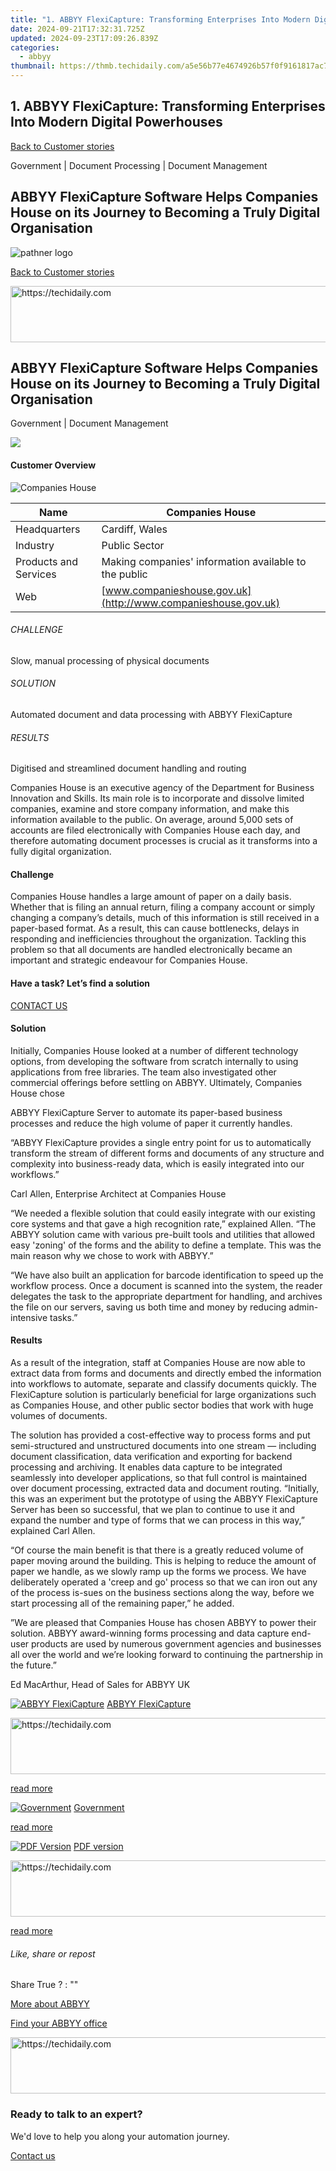 ```yaml
---
title: "1. ABBYY FlexiCapture: Transforming Enterprises Into Modern Digital Powerhouses"
date: 2024-09-21T17:32:31.725Z
updated: 2024-09-23T17:09:26.839Z
categories:
  - abbyy
thumbnail: https://thmb.techidaily.com/a5e56b77e4674926b57f0f9161817ac7d31c24b7d1008a2fd7cf38de6f5c41cb.jpg
---
```


## 1. ABBYY FlexiCapture: Transforming Enterprises Into Modern Digital Powerhouses

[Back to Customer stories](https://tools.techidaily.com/abbyy/products/)

Government | Document Processing | Document Management

## ABBYY FlexiCapture Software Helps Companies House on its Journey to Becoming a Truly Digital Organisation

![pathner logo](https://content.abbyy.com/-/media/project/abbyy/abbyy/logos-white/abbyy.png?h=40&iar=0&w=120)

[Back to Customer stories](https://tools.techidaily.com/abbyy/products/)

<!-- affiliate ads begin -->
<a href="https://dhgate.sjv.io/c/5597632/1186864/12108" target="_top" id="1186864">
  <img src="//a.impactradius-go.com/display-ad/12108-1186864" border="0" alt="https://techidaily.com" width="728" height="90"/>
</a>
<img height="0" width="0" src="https://dhgate.sjv.io/i/5597632/1186864/12108" style="position:absolute;visibility:hidden;" border="0" />
<!-- affiliate ads end -->

## ABBYY FlexiCapture Software Helps Companies House on its Journey to Becoming a Truly Digital Organisation

Government | Document Management 

![](https://static1.abbyy.com/abbyycommedia/15371/cs-companieshouse-556x303-2.jpg) 

#### Customer Overview

![Companies House](https://tools.techidaily.com/abbyy/products/) 

| Name                  | Companies House                                               |
| --------------------- | ------------------------------------------------------------- |
| Headquarters          | Cardiff, Wales                                                |
| Industry              | Public Sector                                                 |
| Products and Services | Making companies' information available to the public         |
| Web                   | [www.companieshouse.gov.uk](http://www.companieshouse.gov.uk) |

###### CHALLENGE

Slow, manual processing of physical documents

###### SOLUTION

Automated document and data processing with ABBYY FlexiCapture

###### RESULTS

Digitised and streamlined document handling and routing

Companies House is an executive agency of the Department for Business Innovation and Skills. Its main role is to incorporate and dissolve limited companies, examine and store company information, and make this information available to the public. On average, around 5,000 sets of accounts are filed electronically with Companies House each day, and therefore automating document processes is crucial as it transforms into a fully digital organization.

#### Challenge

Companies House handles a large amount of paper on a daily basis. Whether that is filing an annual return, filing a company account or simply changing a company’s details, much of this information is still received in a paper-based format. As a result, this can cause bottlenecks, delays in responding and inefficiencies throughout the organization. Tackling this problem so that all documents are handled electronically became an important and strategic endeavour for Companies House.

#### Have a task? Let’s find a solution

[CONTACT US](https://tools.techidaily.com/abbyy/products/) 

#### Solution

Initially, Companies House looked at a number of different technology options, from developing the software from scratch internally to using applications from free libraries. The team also investigated other commercial offerings before settling on ABBYY. Ultimately, Companies House chose

ABBYY FlexiCapture Server to automate its paper-based business processes and reduce the high volume of paper it currently handles.

 “ABBYY FlexiCapture provides a single entry point for us to automatically transform the stream of different forms and documents of any structure and complexity into business-ready data, which is easily integrated into our workflows.”

 Carl Allen, Enterprise Architect at Companies House

“We needed a flexible solution that could easily integrate with our existing core systems and that gave a high recognition rate,” explained Allen. “The ABBYY solution came with various pre-built tools and utilities that allowed easy 'zoning' of the forms and the ability to define a template. This was the main reason why we chose to work with ABBYY.” 

“We have also built an application for barcode identification to speed up the workflow process. Once a document is scanned into the system, the reader delegates the task to the appropriate department for handling, and archives the file on our servers, saving us both time and money by reducing admin-intensive tasks.”

#### Results

As a result of the integration, staff at Companies House are now able to extract data from forms and documents and directly embed the information into workflows to automate, separate and classify documents quickly. The FlexiCapture solution is particularly beneficial for large organizations such as Companies House, and other public sector bodies that work with huge volumes of documents. 

The solution has provided a cost-effective way to process forms and put semi-structured and unstructured documents into one stream — including document classification, data verification and exporting for backend processing and archiving. It enables data capture to be integrated seamlessly into developer applications, so that full control is maintained over document processing, extracted data and document routing. “Initially, this was an experiment but the prototype of using the ABBYY FlexiCapture Server has been so successful, that we plan to continue to use it and expand the number and type of forms that we can process in this way,” explained Carl Allen. 

“Of course the main benefit is that there is a greatly reduced volume of paper moving around the building. This is helping to reduce the amount of paper we handle, as we slowly ramp up the forms we process. We have deliberately operated a 'creep and go' process so that we can iron out any of the process is-sues on the business sections along the way, before we start processing all of the remaining paper,” he added.

 ”We are pleased that Companies House has chosen ABBYY to power their solution. ABBYY award-winning forms processing and data capture end-user products are used by numerous government agencies and businesses all over the world and we’re looking forward to continuing the partnership in the future.”

 Ed MacArthur, Head of Sales for ABBYY UK

[![ABBYY FlexiCapture](https://static2.abbyy.com/abbyycommedia/21380/4-flexicapture.jpg)](https://tools.techidaily.com/abbyy/products/) [ABBYY FlexiCapture](https://tools.techidaily.com/abbyy/products/) 

<!-- affiliate ads begin -->
<a href="https://ephamedtechinc.pxf.io/c/5597632/2123511/26400" target="_top" id="2123511">
  <img src="//a.impactradius-go.com/display-ad/26400-2123511" border="0" alt="https://techidaily.com" width="728" height="90"/>
</a>
<img height="0" width="0" src="https://ephamedtechinc.pxf.io/i/5597632/2123511/26400" style="position:absolute;visibility:hidden;" border="0" />
<!-- affiliate ads end -->

[read more](https://tools.techidaily.com/abbyy/products/) 

[![Government](https://static2.abbyy.com/abbyycommedia/14361/11-government.jpg)](https://tools.techidaily.com/abbyy/products/) [Government](https://tools.techidaily.com/abbyy/products/) 

[read more](https://tools.techidaily.com/abbyy/products/) 

[![PDF Version](https://static2.abbyy.com/abbyycommedia/15370/cs-companieshouse-360x162_2.jpg)](https://static4.abbyy.com/abbyycommedia/1206/cs%5Fcompanies%5Fhouse%5Ffc%5Fe.pdf "PDF version") [PDF version](https://static4.abbyy.com/abbyycommedia/1206/cs%5Fcompanies%5Fhouse%5Ffc%5Fe.pdf "PDF version") 

<!-- affiliate ads begin -->
<a href="https://appsumo.8odi.net/c/5597632/2130885/7443" target="_top" id="2130885">
  <img src="//a.impactradius-go.com/display-ad/7443-2130885" border="0" alt="https://techidaily.com" width="600" height="90"/>
</a>
<img height="0" width="0" src="https://appsumo.8odi.net/i/5597632/2130885/7443" style="position:absolute;visibility:hidden;" border="0" />
<!-- affiliate ads end -->

[read more](https://static4.abbyy.com/abbyycommedia/1206/cs%5Fcompanies%5Fhouse%5Ffc%5Fe.pdf "PDF version") 

###### Like, share or repost

Share  True ?  : "" 

[More about ABBYY](https://tools.techidaily.com/abbyy/products/) 

[Find your ABBYY office](https://tools.techidaily.com/abbyy/products/) 

<!-- affiliate ads begin -->
<a href="https://appsumo.8odi.net/c/5597632/2052059/7443" target="_top" id="2052059">
  <img src="//a.impactradius-go.com/display-ad/7443-2052059" border="0" alt="https://techidaily.com" width="728" height="90"/>
</a>
<img height="0" width="0" src="https://appsumo.8odi.net/i/5597632/2052059/7443" style="position:absolute;visibility:hidden;" border="0" />
<!-- affiliate ads end -->

### Ready to talk to an expert?

We'd love to help you along your automation journey.

[Contact us](https://tools.techidaily.com/abbyy/products/)

<ins class="adsbygoogle"
     style="display:block"
     data-ad-format="autorelaxed"
     data-ad-client="ca-pub-7571918770474297"
     data-ad-slot="1223367746"></ins>

<ins class="adsbygoogle"
     style="display:block"
     data-ad-client="ca-pub-7571918770474297"
     data-ad-slot="8358498916"
     data-ad-format="auto"
     data-full-width-responsive="true"></ins>



